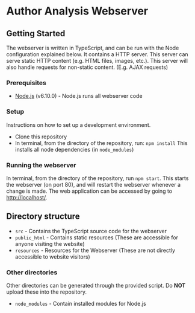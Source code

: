 # Author Analysis Webserver

## Getting Started
The webserver is written in TypeScript, and can be run with the Node configuration explained below.
It contains a HTTP server. This server can serve static HTTP content (e.g. HTML files, images, etc.).
This server will also handle requests for non-static content. (E.g. AJAX requests)

### Prerequisites

* [Node.js](https://nodejs.org/) (v6.10.0) - Node.js runs all webserver code

### Setup
Instructions on how to set up a development environment.

* Clone this repository
* In terminal, from the directory of the repository, run: `npm install`
  This installs all node dependencies (in `node_modules`)

### Running the webserver
In terminal, from the directory of the repository, run `npm start`.
This starts the webserver (on port 80), and will restart the webserver whenever a change is made.
The web application can be accessed by going to [http://localhost/](http://localhost/).

## Directory structure

* `src` - Contains the TypeScript source code for the webserver
* `public_html` - Contains static resources (These are accessible for anyone visiting the website)
* `resources` - Resources for the Webserver (These are not directly accessible to website visitors)

### Other directories
Other directories can be generated through the provided script. Do **NOT** upload these into the repository.

* `node_modules` - Contain installed modules for Node.js